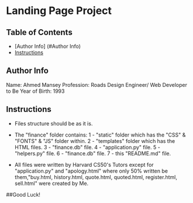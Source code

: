 # Landing Page Project

## Table of Contents

* [Author Info] (#Author Info)
* [Instructions](#instructions)

## Author Info

Name: Ahmed Mansey
Profession: Roads Design Engineer/ Web Developer to Be
Year of Birth: 1993

## Instructions

* Files structure should be as it is.

* The "finance" folder contains:
  1 - "static" folder which has the "CSS" & "FONTS" & "JS" folder within.
  2 - "templates" folder which has the HTML files.
  3 - "finance.db" file.
  4 - "application.py" file.
  5 - "helpers.py" file.
  6 - "finance.db" file.
  7 - this "README.md" file.

* All files were written by Harvard CS50's Tutors except for "application.py" and "apology.html" where only 50% written be them,"buy.html, history.html, quote.html, quoted.html, register.html, sell.html" were created by Me.

##Good Luck!
